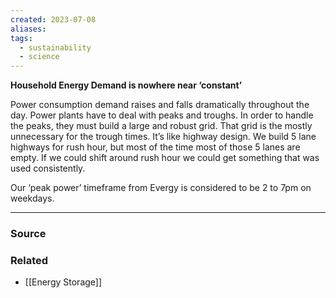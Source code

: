 ```yaml
---
created: 2023-07-08
aliases: 
tags:
  - sustainability
  - science
---
```

**Household Energy Demand is nowhere near ‘constant’**

Power consumption demand raises and falls dramatically throughout the day. Power plants have to deal with peaks and troughs. In order to handle the peaks, they must build a large and robust grid. That grid is the mostly unnecessary for the trough times. It’s like highway design. We build 5 lane highways for rush hour, but most of the time most of those 5 lanes are empty. If we could shift around rush hour we could get something that was used consistently.

Our ‘peak power’ timeframe from Evergy is considered to be 2 to 7pm on weekdays.

****
### Source

### Related
- [[Energy Storage]]